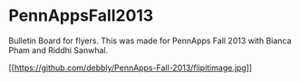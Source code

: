 PennAppsFall2013
================

Bulletin Board for flyers. This was made for PennApps Fall 2013 with Bianca Pham and Riddhi Sanwhal. 

[[https://github.com/debbly/PennApps-Fall-2013/flipitimage.jpg]]
